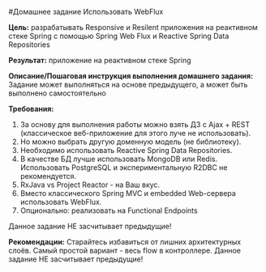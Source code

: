 #Домашнее задание
Использовать WebFlux


**Цель:**
разрабатывать Responsive и Resilent приложения на реактивном стеке Spring c помощью Spring Web Flux и Reactive Spring Data Repositories


**Результат:** приложение на реактивном стеке Spring


**Описание/Пошаговая инструкция выполнения домашнего задания:**
Задание может выполняться на основе предыдущего, а может быть выполнено самостоятельно


**Требования:**

1. За основу для выполнения работы можно взять ДЗ с Ajax + REST (классическое веб-приложение для этого луче не использовать).
2. Но можно выбрать другую доменную модель (не библиотеку).
3. Необходимо использовать Reactive Spring Data Repositories.
4. В качестве БД лучше использовать MongoDB или Redis. Использовать PostgreSQL и экспериментальную R2DBC не рекомендуется.
5. RxJava vs Project Reactor - на Ваш вкус.
6. Вместо классического Spring MVC и embedded Web-сервера использовать WebFlux.
7. Опционально: реализовать на Functional Endpoints


Данное задание НЕ засчитывает предыдущие!


**Рекомендации:**
Старайтесь избавиться от лишних архитектурных слоёв. Самый простой вариант - весь flow в контроллере.
Данное задание НЕ засчитывает предыдущие!